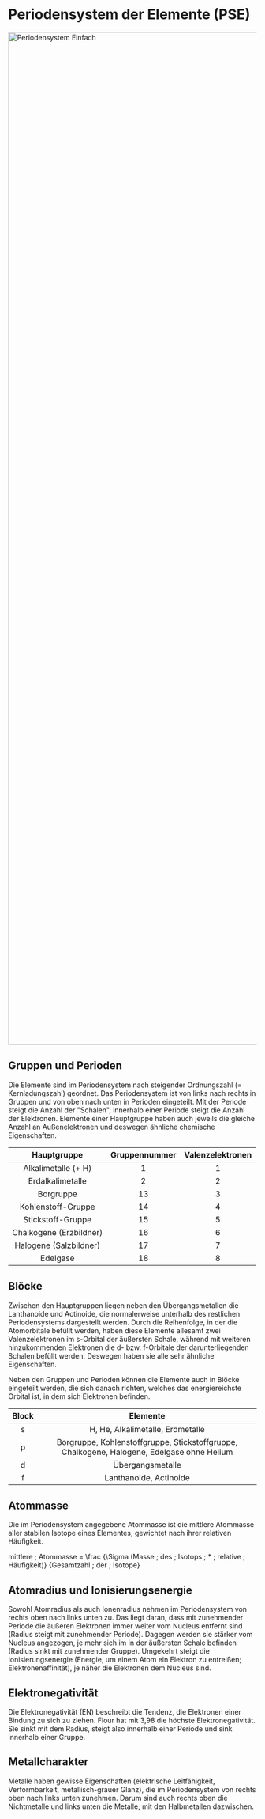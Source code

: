 # Periodensystem der Elemente (PSE)

<a title="Antonsusi, Public domain, via Wikimedia Commons" href="https://commons.wikimedia.org/wiki/File:Periodensystem_Einfach.svg"><img width="2048" alt="Periodensystem Einfach" src="https://upload.wikimedia.org/wikipedia/commons/thumb/0/00/Periodensystem_Einfach.svg/2048px-Periodensystem_Einfach.svg.png"></a>

## Gruppen und Perioden

Die Elemente sind im Periodensystem nach steigender Ordnungszahl (= Kernladungszahl) geordnet. Das Periodensystem ist von links nach rechts in Gruppen und von oben nach unten in Perioden eingeteilt. Mit der Periode steigt die Anzahl der "Schalen", innerhalb einer Periode steigt die Anzahl der Elektronen. Elemente einer Hauptgruppe haben auch jeweils die gleiche Anzahl an Außenelektronen und deswegen ähnliche chemische Eigenschaften.

|Hauptgruppe|Gruppennummer|Valenzelektronen|
|:---:|:---:|:---:|
|Alkalimetalle (+ H)|1|1|
|Erdalkalimetalle|2|2|
|Borgruppe|13|3|
|Kohlenstoff-Gruppe|14|4|
|Stickstoff-Gruppe|15|5|
|Chalkogene (Erzbildner)|16|6|
|Halogene (Salzbildner)|17|7|
|Edelgase|18|8|

## Blöcke

Zwischen den Hauptgruppen liegen neben den Übergangsmetallen die Lanthanoide und Actinoide, die normalerweise unterhalb des restlichen Periodensystems dargestellt werden. Durch die Reihenfolge, in der die Atomorbitale befüllt werden, haben diese Elemente allesamt zwei Valenzelektronen im s-Orbital der äußersten Schale, während mit weiteren hinzukommenden Elektronen die d- bzw. f-Orbitale der darunterliegenden Schalen befüllt werden. Deswegen haben sie alle sehr ähnliche Eigenschaften.

Neben den Gruppen und Perioden können die Elemente auch in Blöcke eingeteilt werden, die sich danach richten, welches das energiereichste Orbital ist, in dem sich Elektronen befinden.

|Block|Elemente|
|:---:|:---:|
|s|H, He, Alkalimetalle, Erdmetalle|
|p|Borgruppe, Kohlenstoffgruppe, Stickstoffgruppe, Chalkogene, Halogene, Edelgase ohne Helium|
|d|Übergangsmetalle|
|f|Lanthanoide, Actinoide|

## Atommasse

Die im Periodensystem angegebene Atommasse ist die mittlere Atommasse aller stabilen Isotope eines Elementes, gewichtet nach ihrer relativen Häufigkeit.

<Formulae> mittlere \; Atommasse = \frac {\Sigma (Masse \; des \; Isotops \; * \; relative \; Häufigkeit)} {Gesamtzahl \; der \; Isotope} </Formulae>

## Atomradius und Ionisierungsenergie

Sowohl Atomradius als auch Ionenradius nehmen im Periodensystem von rechts oben nach links unten zu. Das liegt daran, dass mit zunehmender Periode die äußeren Elektronen immer weiter vom Nucleus entfernt sind (Radius steigt mit zunehmender Periode). Dagegen werden sie stärker vom Nucleus angezogen, je mehr sich im in der äußersten Schale befinden (Radius sinkt mit zunehmender Gruppe). Umgekehrt steigt die Ionisierungsenergie (Energie, um einem Atom ein Elektron zu entreißen; Elektronenaffinität), je näher die Elektronen dem Nucleus sind.

## Elektronegativität

Die Elektronegativität (EN) beschreibt die Tendenz, die Elektronen einer Bindung zu sich zu ziehen. Flour hat mit 3,98 die höchste Elektronegativität. Sie sinkt mit dem Radius, steigt also innerhalb einer Periode und sink innerhalb einer Gruppe.

## Metallcharakter

Metalle haben gewisse Eigenschaften (elektrische Leitfähigkeit, Verformbarkeit, metallisch-grauer Glanz), die im Periodensystem von rechts oben nach links unten zunehmen. Darum sind auch rechts oben die Nichtmetalle und links unten die Metalle, mit den Halbmetallen dazwischen.
